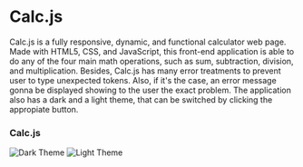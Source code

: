 # Calc.js
Calc.js is a fully responsive, dynamic, and functional calculator web page. Made with HTML5, CSS, and JavaScript, this front-end application is able to do any of the four main math operations, such as sum, subtraction, division, and multiplication. 
Besides, Calc.js has many error treatments to prevent user to type unexpected tokens. Also, if it's the case, an error message gonna be displayed showing to the user the exact problem.
The application also has a dark and a light theme, that can be switched by clicking the appropiate button.

### Calc.js 
![Dark Theme](https://imgur.com/gallery/v48Kz8o)
![Light Theme](https://imgur.com/a/DMpiIWi.png)
